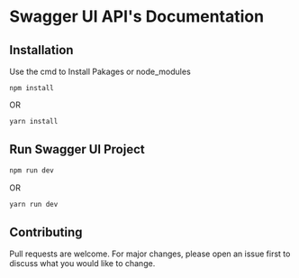 # Swagger UI API's Documentation

## Installation

Use the cmd to Install Pakages or node_modules
```bsh
npm install
```
OR
```bash
yarn install
```
## Run Swagger UI Project
```bash
npm run dev
```
OR

```bash
yarn run dev
```

## Contributing
Pull requests are welcome. For major changes, please open an issue first to discuss what you would like to change.
